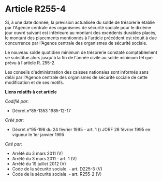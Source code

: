 # Article R255-4

Si, à une date donnée, la prévision actualisée du solde de trésorerie établie par l'Agence centrale des organismes de
sécurité sociale pour le dixième jour ouvré suivant est inférieure au montant des excédents durables placés, le montant des
placements mentionnés à l'article précédent est réduit à due concurrence par l'Agence centrale des organismes de sécurité
sociale.

Le nouveau solde quotidien minimum de trésorerie constaté comptablement se substitue alors jusqu'à la fin de l'année civile
au solde minimum tel que prévu à l'article R. 255-2.

Les conseils d'administration des caisses nationales sont informés sans délai par l'Agence centrale des organismes de
sécurité sociale de cette modification et de ses motifs.

**Liens relatifs à cet article**

_Codifié par_:

  - Décret n°85-1353 1985-12-17

_Créé par_:

  - Décret n°95-196 du 24 février 1995 - art. 1 () JORF 26 février 1995 en vigueur le 1er janvier 1995

_Cité par_:

  - Arrêté du 3 mars 2011 (V)
  - Arrêté du 3 mars 2011 - art. 1 (V)
  - Arrêté du 19 juillet 2012 (V)
  - Code de la sécurité sociale. - art. D225-3 (V)
  - Code de la sécurité sociale. - art. R255-2 (V)
